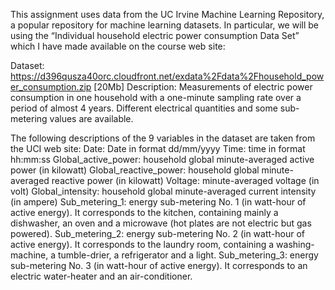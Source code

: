 This assignment uses data from the UC Irvine Machine Learning Repository, a popular repository for machine learning datasets. 
In particular, we will be using the “Individual household electric power consumption Data Set” which I have made available on the course web site:

Dataset: https://d396qusza40orc.cloudfront.net/exdata%2Fdata%2Fhousehold_power_consumption.zip [20Mb]
Description: Measurements of electric power consumption in one household with a one-minute sampling rate over a period of almost 4 years. 
Different electrical quantities and some sub-metering values are available.

The following descriptions of the 9 variables in the dataset are taken from the UCI web site:
Date: Date in format dd/mm/yyyy
Time: time in format hh:mm:ss
Global_active_power: household global minute-averaged active power (in kilowatt)
Global_reactive_power: household global minute-averaged reactive power (in kilowatt)
Voltage: minute-averaged voltage (in volt)
Global_intensity: household global minute-averaged current intensity (in ampere)
Sub_metering_1: energy sub-metering No. 1 (in watt-hour of active energy). It corresponds to the kitchen, containing mainly a dishwasher, 
an oven and a microwave (hot plates are not electric but gas powered).
Sub_metering_2: energy sub-metering No. 2 (in watt-hour of active energy). It corresponds to the laundry room, containing a washing-machine,
a tumble-drier, a refrigerator and a light.
Sub_metering_3: energy sub-metering No. 3 (in watt-hour of active energy). It corresponds to an electric water-heater and an air-conditioner.
